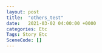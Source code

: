 ```yaml
---
layout: post
title:  "others_test"
date:   2021-03-02 04:00:00 +0000
categories: Etc
Tags: Story Etc
SceneCode: []
---
```

